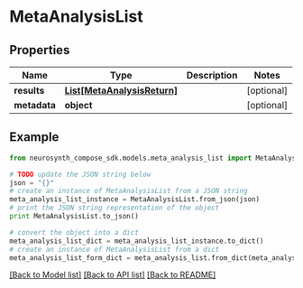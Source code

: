 # MetaAnalysisList


## Properties
Name | Type | Description | Notes
------------ | ------------- | ------------- | -------------
**results** | [**List[MetaAnalysisReturn]**](MetaAnalysisReturn.md) |  | [optional] 
**metadata** | **object** |  | [optional] 

## Example

```python
from neurosynth_compose_sdk.models.meta_analysis_list import MetaAnalysisList

# TODO update the JSON string below
json = "{}"
# create an instance of MetaAnalysisList from a JSON string
meta_analysis_list_instance = MetaAnalysisList.from_json(json)
# print the JSON string representation of the object
print MetaAnalysisList.to_json()

# convert the object into a dict
meta_analysis_list_dict = meta_analysis_list_instance.to_dict()
# create an instance of MetaAnalysisList from a dict
meta_analysis_list_form_dict = meta_analysis_list.from_dict(meta_analysis_list_dict)
```
[[Back to Model list]](../README.md#documentation-for-models) [[Back to API list]](../README.md#documentation-for-api-endpoints) [[Back to README]](../README.md)


